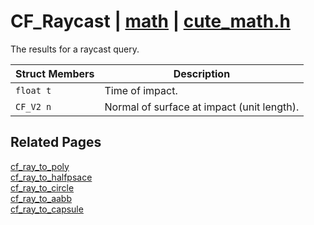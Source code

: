 # CF_Raycast | [math](https://github.com/RandyGaul/cute_framework/blob/master/docs/math/README.md) | [cute_math.h](https://github.com/RandyGaul/cute_framework/blob/master/include/cute_math.h)

The results for a raycast query.

Struct Members | Description
--- | ---
`float t` | Time of impact.
`CF_V2 n` | Normal of surface at impact (unit length).

## Related Pages

[cf_ray_to_poly](https://github.com/RandyGaul/cute_framework/blob/master/docs/math/cf_ray_to_poly.md)  
[cf_ray_to_halfpsace](https://github.com/RandyGaul/cute_framework/blob/master/docs/math/cf_ray_to_halfpsace.md)  
[cf_ray_to_circle](https://github.com/RandyGaul/cute_framework/blob/master/docs/math/cf_ray_to_circle.md)  
[cf_ray_to_aabb](https://github.com/RandyGaul/cute_framework/blob/master/docs/math/cf_ray_to_aabb.md)  
[cf_ray_to_capsule](https://github.com/RandyGaul/cute_framework/blob/master/docs/math/cf_ray_to_capsule.md)  
